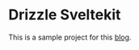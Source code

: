 # Drizzle Sveltekit
This is a sample project for this [blog](https://medium.com/@anasmohammed361/drizzle-orm-with-sveltekit-8aecbc8cc39d).